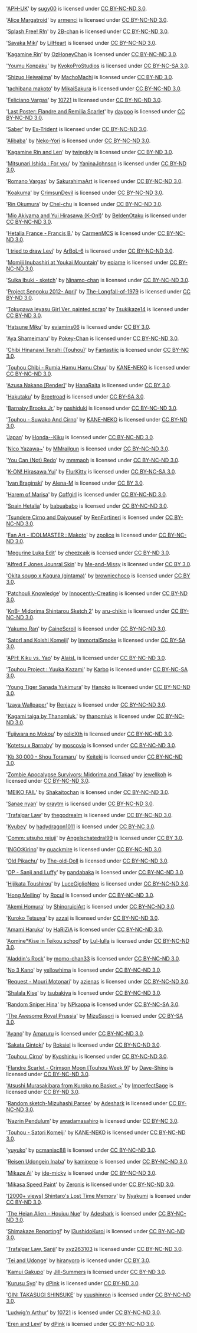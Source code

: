 '[APH-UK](http://sugy00.deviantart.com/art/APH-UK-152742196)' by [sugy00](http://sugy00.deviantart.com) is licensed under [CC BY-NC-ND 3.0](http://creativecommons.org/licenses/by-nc-nd/3.0/).

'[Alice Margatroid](http://armenci.deviantart.com/art/Alice-Margatroid-351773482)' by [armenci](http://armenci.deviantart.com) is licensed under [CC BY-NC-ND 3.0](http://creativecommons.org/licenses/by-nc-nd/3.0/).

'[Splash Free! R!n](http://2b-chan.deviantart.com/art/Splash-Free-R-n-388490482)' by [2B-chan](http://2B-chan.deviantart.com) is licensed under [CC BY-NC-ND 3.0](http://creativecommons.org/licenses/by-nc-nd/3.0/).

'[Sayaka Miki](http://lilheart.deviantart.com/art/Sayaka-Miki-416711652)' by [LilHeart](http://LilHeart.deviantart.com) is licensed under [CC BY-NC-ND 3.0](http://creativecommons.org/licenses/by-nc-nd/3.0/).

'[Kagamine Rin](http://ozhoneychan.deviantart.com/art/Kagamine-Rin-489780840)' by [OzHoneyChan](http://OzHoneyChan.deviantart.com) is licensed under [CC BY-NC-ND 3.0](http://creativecommons.org/licenses/by-nc-nd/3.0/).

'[Youmu Konpaku](http://kyokoprostudios.deviantart.com/art/Youmu-Konpaku-363218438)' by [KyokoProStudios](http://KyokoProStudios.deviantart.com) is licensed under [CC BY-NC-SA 3.0](http://creativecommons.org/licenses/by-nc-sa/3.0/).

'[Shizuo Heiwajima](http://machomachi.deviantart.com/art/Shizuo-Heiwajima-156799871)' by [MachoMachi](http://MachoMachi.deviantart.com) is licensed under [CC BY-ND 3.0](http://creativecommons.org/licenses/by-nd/3.0/).

'[tachibana makoto](http://mikaisakura.deviantart.com/art/tachibana-makoto-384044366)' by [MikaiSakura](http://MikaiSakura.deviantart.com) is licensed under [CC BY-NC-ND 3.0](http://creativecommons.org/licenses/by-nc-nd/3.0/).

'[Feliciano Vargas](http://10721.deviantart.com/art/Feliciano-Vargas-180254301)' by [10721](http://10721.deviantart.com) is licensed under [CC BY-NC-ND 3.0](http://creativecommons.org/licenses/by-nc-nd/3.0/).

'[Last Poster: Flandre and Remilia Scarlet](http://daypoo.deviantart.com/art/Last-Poster-Flandre-and-Remilia-Scarlet-267992480)' by [daypoo](http://daypoo.deviantart.com) is licensed under [CC BY-NC-ND 3.0](http://creativecommons.org/licenses/by-nc-nd/3.0/).

'[Saber](http://ex-trident.deviantart.com/art/Saber-504088470)' by [Ex-Trident](http://Ex-Trident.deviantart.com) is licensed under [CC BY-NC-ND 3.0](http://creativecommons.org/licenses/by-nc-nd/3.0/).

'[Alibaba](http://neko-yori.deviantart.com/art/Alibaba-344284711)' by [Neko-Yori](http://Neko-Yori.deviantart.com) is licensed under [CC BY-NC-ND 3.0](http://creativecommons.org/licenses/by-nc-nd/3.0/).

'[Kagamine Rin and Len](http://twingkly.deviantart.com/art/Kagamine-Rin-and-Len-261297460)' by [twingkly](http://twingkly.deviantart.com) is licensed under [CC BY-ND 3.0](http://creativecommons.org/licenses/by-nd/3.0/).

'[Mitsunari Ishida : For you](http://yaninajohnson.deviantart.com/art/Mitsunari-Ishida-For-you-491112193)' by [YaninaJohnson](http://YaninaJohnson.deviantart.com) is licensed under [CC BY-ND 3.0](http://creativecommons.org/licenses/by-nd/3.0/).

'[Romano Vargas](http://sakurahimeart.deviantart.com/art/Romano-Vargas-370766641)' by [SakurahimaArt](http://SakurahimaArt.deviantart.com) is licensed under [CC BY-NC-ND 3.0](http://creativecommons.org/licenses/by-nc-nd/3.0/).

'[Koakuma](http://crimsyndevil.deviantart.com/art/Koakuma-167358774)' by [CrimsunDevil](http://CrimsunDevil.deviantart.com) is licensed under [CC BY-NC-ND 3.0](http://creativecommons.org/licenses/by-nc-nd/3.0/).

'[Rin Okumura](http://chel-chu.deviantart.com/art/Rin-Okumura-384658150)' by [Chel-chu](http://Chel-chu.deviantart.com) is licensed under [CC BY-NC-ND 3.0](http://creativecommons.org/licenses/by-nc-nd/3.0/).

'[Mio Akiyama and Yui Hirasawa (K-On!)](http://beldenotaku.deviantart.com/art/Mio-Akiyama-and-Yui-Hirasawa-K-On-288585854)' by [BeldenOtaku](http://BeldenOtaku.deviantart.com) is licensed under [CC BY-NC-ND 3.0](http://creativecommons.org/licenses/by-nc-nd/3.0/).

'[Hetalia France - Francis B.](http://carmenmcs.deviantart.com/art/Hetalia-France-Francis-B-148584483)' by [CarmenMCS](http://CarmenMCS.deviantart.com) is licensed under [CC BY-NC-ND 3.0](http://creativecommons.org/licenses/by-nc-nd/3.0/).

'[I tried to draw Levi](http://arbol-6.deviantart.com/art/I-tried-to-draw-Levi-477399808)' by [ArBoL-6](http://ArBoL-6.deviantart.com) is licensed under [CC BY-NC-ND 3.0](http://creativecommons.org/licenses/by-nc-nd/3.0/).

'[Momiji Inubashiri at Youkai Mountain](http://sepiame.deviantart.com/art/Momiji-Inubashiri-at-Youkai-Mountain-446802702)' by [epiame](http://epiame.deviantart.com) is licensed under [CC BY-NC-ND 3.0](http://creativecommons.org/licenses/by-nc-nd/3.0/).

'[Suika Ibuki - sketch](http://ninamo-chan.deviantart.com/art/Suika-Ibuki-sketch-180029941)' by [Ninamo-chan](http://Ninamo-chan.deviantart.com) is licensed under [CC BY-NC-ND 3.0](http://creativecommons.org/licenses/by-nc-nd/3.0/).

'[Project Sengoku 2012- April](http://the-longfall-of-1979.deviantart.com/art/Project-Sengoku-2012-April-278740154)' by [The-Longfall-of-1979](http://The-Longfall-of-1979.deviantart.com) is licensed under [CC BY-ND 3.0](http://creativecommons.org/licenses/by-nd/3.0/).

'[Tokugawa Ieyasu Girl Ver. painted scrap](http://tsukikaze14.deviantart.com/art/Tokugawa-Ieyasu-Girl-Ver-painted-scrap-287767191)' by [Tsukikaze14](http://Tsukikaze14.deviantart.com) is licensed under [CC BY-ND 3.0](http://creativecommons.org/licenses/by-nd/3.0/).

'[Hatsune Miku](http://seviamins06.deviantart.com/art/Hatsune-Miku-347722337)' by [eviamins06](http://eviamins06.deviantart.com) is licensed under [CC BY 3.0](http://creativecommons.org/licenses/by/3.0/).

'[Aya Shameimaru](http://pokey-chan.deviantart.com/art/Touhou-Aya-Shameimaru-136315234)' by [Pokey-Chan](http://Pokey-Chan.deviantart.com) is licensed under [CC BY-NC-ND 3.0](http://creativecommons.org/licenses/by-nc-nd/3.0/).

'[Chibi Hinanawi Tenshi (Touhou)](http://fantastiic.deviantart.com/art/Chibi-Hinanawi-Tenshi-Touhou-305038424)' by [Fantastiic](http://Fantastiic.deviantart.com) is licensed under [CC BY-NC 3.0](http://creativecommons.org/licenses/by-nc/3.0/).

'[Touhou Chibi - Rumia Hamu Hamu Chuu](http://kane-neko.deviantart.com/art/Touhou-Chibi-Rumia-Hamu-Hamu-Chuu-346832129)' by [KANE-NEKO](http://KANE-NEKO.deviantart.com) is licensed under [CC BY-NC-ND 3.0](http://creativecommons.org/licenses/by-nc-nd/3.0/).

'[Azusa Nakano [Render]](http://hanaraita.deviantart.com/art/Azusa-Nakano-Render-300395281)' by [HanaRaita](http://HanaRaita.deviantart.com) is licensed under [CC BY 3.0](http://creativecommons.org/licenses/by/3.0/).

'[Hakutaku](http://breetroad.deviantart.com/art/Hakutaku-462377748)' by [Breetroad](http://Breetroad.deviantart.com) is licensed under [CC BY-SA 3.0](http://creativecommons.org/licenses/by-sa/3.0/).

'[Barnaby Brooks Jr.](http://nashiduki.deviantart.com/art/Barnaby-Brooks-Jr-245715346)' by [nashiduki](http://nashiduki.deviantart.com) is licensed under [CC BY-NC-ND 3.0](http://creativecommons.org/licenses/by-nc-nd/3.0/).

'[Touhou - Suwako And Cirno](http://kane-neko.deviantart.com/art/Touhou-Suwako-And-Cirno-285706412)' by [KANE-NEKO](http://KANE-NEKO.deviantart.com) is licensed under [CC BY-ND 3.0](http://creativecommons.org/licenses/by-nd/3.0/).

'[Japan](http://honda---kiku.deviantart.com/art/Japan-284274277)' by [Honda--Kiku](http://Honda--Kiku.deviantart.com) is licensed under [CC BY-NC-ND 3.0](http://creativecommons.org/licenses/by-nc-nd/3.0/).

'[Nico Yazawa~](http://mmrailgun.deviantart.com/art/Nico-Yazawa-482503542)' by [MMrailgun](http://MMrailgun.deviantart.com) is licensed under [CC BY-NC-ND 3.0](http://creativecommons.org/licenses/by-nc-nd/3.0/).

'[You Can (Not) Redo](http://mmmaoh.deviantart.com/art/You-Can-Not-Redo-410586827)' by [mmmaoh](http://mmmaoh.deviantart.com) is licensed under [CC BY-NC-ND 3.0](http://creativecommons.org/licenses/by-nc-nd/3.0/).

'[K-ON! Hirasawa Yui](http://flurkitty.deviantart.com/art/K-ON-Hirasawa-Yui-334257639)' by [FlurKitty](http://FlurKitty.deviantart.com) is licensed under [CC BY-NC-SA 3.0](http://creativecommons.org/licenses/by-nc-sa/3.0/).

'[Ivan Braginski](http://alena-m.deviantart.com/art/Ivan-Braginski-200432867)' by [Alena-M](http://Alena-M.deviantart.com) is licensed under [CC BY 3.0](http://creativecommons.org/licenses/by/3.0/).

'[Harem of Marisa](http://coffgirl.deviantart.com/art/Harem-of-Marisa-149635501)' by [Coffgirl](http://Coffgirl.deviantart.com) is licensed under [CC BY-NC-ND 3.0](http://creativecommons.org/licenses/by-nc-nd/3.0/).

'[Spain Hetalia](http://babuababo.deviantart.com/art/Spain-Hetalia-392185186)' by [babuababo](http://babuababo.deviantart.com) is licensed under [CC BY-NC-ND 3.0](http://creativecommons.org/licenses/by-nc-nd/3.0/).

'[Tsundere Cirno and Daiyousei](http://renfortineri.deviantart.com/art/Tsundere-Cirno-and-Daiyousei-168477565)' by [RenFortineri](http://RenFortineri.deviantart.com) is licensed under [CC BY-NC-ND 3.0](http://creativecommons.org/licenses/by-nc-nd/3.0/).

'[Fan Art - IDOLMASTER : Makoto](http://zpolice.deviantart.com/art/Fan-Art-IDOLMASTER-Makoto-117786362)' by [zpolice](http://zpolice.deviantart.com) is licensed under [CC BY-NC-ND 3.0](http://creativecommons.org/licenses/by-nc-nd/3.0/).

'[Megurine Luka Edit](http://cheezcaik.deviantart.com/art/Megurine-Luka-Edit-273187199)' by [cheezcaik](http://cheezcaik.deviantart.com) is licensed under [CC BY-ND 3.0](http://creativecommons.org/licenses/by-nd/3.0/).

'[Alfred F Jones Jounral Skin](http://me-and-missy.deviantart.com/art/Alfred-F-Jones-Jounral-Skin-264746726)' by [Me-and-Missy](http://Me-and-Missy.deviantart.com) is licensed under [CC BY 3.0](http://creativecommons.org/licenses/by/3.0/).

'[Okita sougo x Kagura (gintama)](http://browniechoco.deviantart.com/art/Okita-sougo-x-Kagura-gintama-385320956)' by [browniechoco](http://browniechoco.deviantart.com) is licensed under [CC BY 3.0](http://creativecommons.org/licenses/by/3.0/).

'[Patchouli Knowledge](http://innocently-creating.deviantart.com/art/Patchouli-Knowledge-244305038)' by [Innocently-Creating](http://Innocently-Creating.deviantart.com) is licensed under [CC BY-ND 3.0](http://creativecommons.org/licenses/by-nd/3.0/).

'[KnB- Midorima Shintarou Sketch 2](http://saru-chikin.deviantart.com/art/KnB-Midorima-Shintarou-Sketch-2-329840249)' by [aru-chikin](http://aru-chikin.deviantart.com) is licensed under [CC BY-NC-ND 3.0](http://creativecommons.org/licenses/by-nc-nd/3.0/).

'[Yakumo Ran](http://cainescroll.deviantart.com/art/Yakumo-Ran-375851801)' by [CaineScroll](http://CaineScroll.deviantart.com) is licensed under [CC BY-NC-ND 3.0](http://creativecommons.org/licenses/by-nc-nd/3.0/).

'[SatorI and Koishi Komeiji](http://immortalsmoke.deviantart.com/art/SatorI-and-Koishi-Komeiji-214777562)' by [ImmortalSmoke](http://ImmortalSmoke.deviantart.com) is licensed under [CC BY-SA 3.0](http://creativecommons.org/licenses/by-sa/3.0/).

'[APH: Kiku vs. Yao](http://alaisl.deviantart.com/art/APH-Kiku-vs-Yao-121730274)' by [AlaisL](http://AlaisL.deviantart.com) is licensed under [CC BY-NC-ND 3.0](http://creativecommons.org/licenses/by-nc-nd/3.0/).

'[Touhou Project : Yuuka Kazami](http://karbo.deviantart.com/art/Touhou-Project-Yuuka-Kazami-257133285)' by [Karbo](http://Karbo.deviantart.com) is licensed under [CC BY-NC-SA 3.0](http://creativecommons.org/licenses/by-nc-sa/3.0/).

'[Young Tiger Sanada Yukimura](http://hanoko.deviantart.com/art/Young-Tiger-Sanada-Yukimura-198469662)' by [Hanoko](http://Hanoko.deviantart.com) is licensed under [CC BY-NC-ND 3.0](http://creativecommons.org/licenses/by-nc-nd/3.0/).

'[Izaya Wallpaper](http://renjazu.deviantart.com/art/Izaya-Wallpaper-160652157)' by [Renjazy](http://Renjazy.deviantart.com) is licensed under [CC BY-NC-ND 3.0](http://creativecommons.org/licenses/by-nc-nd/3.0/).

'[Kagami taiga by Thanomluk.](http://thanomluk.deviantart.com/art/Kagami-taiga-by-Thanomluk-421617659)' by [thanomluk](http://thanomluk.deviantart.com) is licensed under [CC BY-NC-ND 3.0](http://creativecommons.org/licenses/by-nc-nd/3.0/).

'[Fujiwara no Mokou](http://relicxth.deviantart.com/art/Fujiwara-no-Mokou-141088719)' by [relicXth](http://relicXth.deviantart.com) is licensed under [CC BY-NC-ND 3.0](http://creativecommons.org/licenses/by-nc-nd/3.0/).

'[Kotetsu x Barnaby](http://moscovia.deviantart.com/art/Kotetsu-x-Barnaby-260778579)' by [moscovia](http://moscovia.deviantart.com) is licensed under [CC BY-NC-ND 3.0](http://creativecommons.org/licenses/by-nc-nd/3.0/).

'[Kb 30 000 - Shou Toramaru](http://keiteki.deviantart.com/art/Kb-30-000-Shou-Toramaru-244863976)' by [Keiteki](http://Keiteki.deviantart.com) is licensed under [CC BY-NC-ND 3.0](http://creativecommons.org/licenses/by-nc-nd/3.0/).

'[Zombie Apocalypse Survivors: Midorima and Takao](http://jewellkoh.deviantart.com/art/Zombie-Apocalypse-Survivors-Midorima-and-Takao-443884182)' by [jewellkoh](http://jewellkoh.deviantart.com) is licensed under [CC BY-NC-ND 3.0](http://creativecommons.org/licenses/by-nc-nd/3.0/).

'[MEIKO FAIL](http://shakaitochan.deviantart.com/art/MEIKO-FAIL-477181766)' by [Shakaitochan](http://Shakaitochan.deviantart.com) is licensed under [CC BY-NC-ND 3.0](http://creativecommons.org/licenses/by-nc-nd/3.0/).

'[Sanae nyan](http://craytm.deviantart.com/art/Sanae-nyan-273205439)' by [craytm](http://craytm.deviantart.com) is licensed under [CC BY-NC-ND 3.0](http://creativecommons.org/licenses/by-nc-nd/3.0/).

'[Trafalgar Law](http://thegodrealm.deviantart.com/art/Trafalgar-Law-397192384)' by [thegodrealm](http://thegodrealm.deviantart.com) is licensed under [CC BY-NC-ND 3.0](http://creativecommons.org/licenses/by-nc-nd/3.0/).

'[Kyubey](http://shadydragon1011.deviantart.com/art/Kyubey-398887883)' by [hadydragon1011](http://hadydragon1011.deviantart.com) is licensed under [CC BY-NC 3.0](http://creativecommons.org/licenses/by-nc/3.0/).

'[Comm: utsuho reiuji](http://angelschatedral99.deviantart.com/art/Comm-utsuho-reiuji-258644376)' by [Angelschatedral99](http://Angelschatedral99.deviantart.com) is licensed under [CC BY 3.0](http://creativecommons.org/licenses/by/3.0/).

'[INGO:Kirino](http://quackmire.deviantart.com/art/INGO-Kirino-263162502)' by [quackmire](http://quackmire.deviantart.com) is licensed under [CC BY-NC-ND 3.0](http://creativecommons.org/licenses/by-nc-nd/3.0/).

'[Old Pikachu](http://the-old-doll.deviantart.com/art/Old-Pikachu-190984482)' by [The-old-Doll](http://The-old-Doll.deviantart.com) is licensed under [CC BY-NC-ND 3.0](http://creativecommons.org/licenses/by-nc-nd/3.0/).

'[OP - Sanji and Luffy](http://pandabaka.deviantart.com/art/OP-Sanji-and-Luffy-336564847)' by [pandabaka](http://pandabaka.deviantart.com) is licensed under [CC BY-NC-ND 3.0](http://creativecommons.org/licenses/by-nc-nd/3.0/).

'[Hijikata Toushirou](http://lucegiglionero.deviantart.com/art/Hijikata-Toushirou-282135378)' by [LuceGiglioNero](http://LuceGiglioNero.deviantart.com) is licensed under [CC BY-NC-ND 3.0](http://creativecommons.org/licenses/by-nc-nd/3.0/).

'[Hong Meiling](http://rocul.deviantart.com/art/Hong-Meiling-258021445)' by [Rocul](http://Rocul.deviantart.com) is licensed under [CC BY-NC-ND 3.0](http://creativecommons.org/licenses/by-nc-nd/3.0/).

'[Akemi Homura](http://shinoruiciart.deviantart.com/art/Akemi-Homura-499013756)' by [ShinoruiciArt](http://ShinoruiciArt.deviantart.com) is licensed under [CC BY-NC-ND 3.0](http://creativecommons.org/licenses/by-nc-nd/3.0/).

'[Kuroko Tetsuya](http://azzai.deviantart.com/art/Kuroko-Tetsuya-344124586)' by [azzai](http://azzai.deviantart.com) is licensed under [CC BY-NC-ND 3.0](http://creativecommons.org/licenses/by-nc-nd/3.0/).

'[Amami Haruka](http://harizia.deviantart.com/art/Amami-Haruka-495899410)' by [HaRiZiA](http://HaRiZiA.deviantart.com) is licensed under [CC BY-NC-ND 3.0](http://creativecommons.org/licenses/by-nc-nd/3.0/).

'[Aomine*Kise in Teikou school](http://lul-lulla.deviantart.com/art/Aomine-Kise-in-Teikou-school-320826055)' by [Lul-lulla](http://Lul-lulla.deviantart.com) is licensed under [CC BY-NC-ND 3.0](http://creativecommons.org/licenses/by-nc-nd/3.0/).

'[Aladdin's Rock](http://momo-chan33.deviantart.com/art/Aladdin-s-Rock-388482650)' by [momo-chan33](http://momo-chan33.deviantart.com) is licensed under [CC BY-NC-ND 3.0](http://creativecommons.org/licenses/by-nc-nd/3.0/).

'[No 3 Kano](http://yellowhima.deviantart.com/art/No-3-Kano-437669720)' by [yellowhima](http://yellowhima.deviantart.com) is licensed under [CC BY-NC-ND 3.0](http://creativecommons.org/licenses/by-nc-nd/3.0/).

'[Request - Mouri Motonari](http://sazienas.deviantart.com/art/Request-Mouri-Motonari-152394036)' by [azienas](http://azienas.deviantart.com) is licensed under [CC BY-NC-ND 3.0](http://creativecommons.org/licenses/by-nc-nd/3.0/).

'[Shalala Kise](http://tsubakiya.deviantart.com/art/Shalala-Kise-306222249)' by [tsubakiya](http://tsubakiya.deviantart.com) is licensed under [CC BY-NC-ND 3.0](http://creativecommons.org/licenses/by-nc-nd/3.0/).

'[Random Sniper Hina](http://npkappa.deviantart.com/art/Random-Sniper-Hina-266381430)' by [NPkappa](http://NPkappa.deviantart.com) is licensed under [CC BY-NC-SA 3.0](http://creativecommons.org/licenses/by-nc-sa/3.0/).

'[The Awesome Royal Prussia](http://mizusasori.deviantart.com/art/The-Awesome-Royal-Prussia-178888715)' by [MizuSasori](http://MizuSasori.deviantart.com) is licensed under [CC BY-SA 3.0](http://creativecommons.org/licenses/by-sa/3.0/).

'[Ayano](http://thanomluk.deviantart.com/art/Kagami-taiga-by-Thanomluk-421617659)' by [Amaruru](http://Amaruru.deviantart.com) is licensed under [CC BY-NC-ND 3.0](http://creativecommons.org/licenses/by-nc-nd/3.0/).

'[Sakata Gintoki](http://roksiel.deviantart.com/art/Sakata-Gintoki-418166506)' by [Roksiel](http://Roksiel.deviantart.com) is licensed under [CC BY-NC-ND 3.0](http://creativecommons.org/licenses/by-nc-nd/3.0/).

'[Touhou: Cirno](http://kyoshinku.deviantart.com/art/Touhou-Cirno-403069279)' by [Kyoshinku](http://Kyoshinku.deviantart.com) is licensed under [CC BY-NC-ND 3.0](http://creativecommons.org/licenses/by-nc-nd/3.0/).

'[Flandre Scarlet - Crimson Moon [Touhou Week 9]](http://dave-shino.deviantart.com/art/Flandre-Scarlet-Crimson-Moon-Touhou-Week-9-471882851)' by [Dave-Shino](http://Dave-Shino.deviantart.com) is licensed under [CC BY-NC-ND 3.0](http://creativecommons.org/licenses/by-nc-nd/3.0/).

'[Atsushi Murasakibara from Kuroko no Basket ~](http://imperfectsage.deviantart.com/art/Atsushi-Murasakibara-from-Kuroko-no-Basket-365915449)' by [ImperfectSage](http://ImperfectSage.deviantart.com) is licensed under [CC BY-ND 3.0](http://creativecommons.org/licenses/by-nd/3.0/).

'[Random sketch-Mizuhashi Parsee](http://adeshark.deviantart.com/art/Random-sketch-Mizuhashi-Parsee-124188640)' by [Adeshark](http://Adeshark.deviantart.com) is licensed under [CC BY-NC-ND 3.0](http://creativecommons.org/licenses/by-nc-nd/3.0/).

'[Nazrin Pendulum](http://sawadamasahiro.deviantart.com/art/Nazrin-Pendulum-166775248)' by [awadamasahiro](http://awadamasahiro.deviantart.com) is licensed under [CC BY-NC 3.0](http://creativecommons.org/licenses/by-nc/3.0/).

'[Touhou - Satori Komeiji](http://kane-neko.deviantart.com/art/Touhou-Satori-Komeiji-366750567)' by [KANE-NEKO](http://KANE-NEKO.deviantart.com) is licensed under [CC BY-NC-ND 3.0](http://creativecommons.org/licenses/by-nc-nd/3.0/).

'[yuyuko](http://pcmaniac88.deviantart.com/art/yuyuko-163583588)' by [pcmaniac88](http://pcmaniac88.deviantart.com) is licensed under [CC BY-NC-ND 3.0](http://creativecommons.org/licenses/by-nc-nd/3.0/).

'[Reisen Udongein Inaba](http://immortalsmoke.deviantart.com/art/Reisen-Udongein-Inaba-214773772)' by [kaminene](http://kaminene.deviantart.com) is licensed under [CC BY-NC-ND 3.0](http://creativecommons.org/licenses/by-nc-nd/3.0/).

'[Mikaze Ai](http://ide-micky.deviantart.com/art/Mikaze-Ai-336842380)' by [ide-micky](http://ide-micky.deviantart.com) is licensed under [CC BY-NC-ND 3.0](http://creativecommons.org/licenses/by-nc-nd/3.0/).

'[Mikasa Speed Paint](http://zeronis.deviantart.com/art/Mikasa-Speed-Paint-435969800)' by [Zeronis](http://Zeronis.deviantart.com) is licensed under [CC BY-NC-ND 3.0](http://creativecommons.org/licenses/by-nc-nd/3.0/).

'[[2000+ views] Shintaro's Lost Time Memory](http://nyakumi.deviantart.com/art/2000-views-Shintaro-s-Lost-Time-Memory-483111363)' by [Nyakumi](http://Nyakumi.deviantart.com) is licensed under [CC BY-ND 3.0](http://creativecommons.org/licenses/by-nd/3.0/).

'[The Heian Alien - Houjuu Nue](http://adeshark.deviantart.com/art/The-Heian-Alien-Houjuu-Nue-134102089)' by [Adeshark](http://Adeshark.deviantart.com) is licensed under [CC BY-NC-ND 3.0](http://creativecommons.org/licenses/by-nc-nd/3.0/).

'[Shimakaze Reporting!](http://i3ushidokuroi.deviantart.com/art/Shimakaze-Reporting-427493065)' by [I3ushidoKuroi](http://I3ushidoKuroi.deviantart.com) is licensed under [CC BY-NC-ND 3.0](http://creativecommons.org/licenses/by-nc-nd/3.0/).

'[Trafalgar Law, Sanji](http://xyz263103.deviantart.com/art/Trafalgar-Law-Sanji-208527782)' by [xyz263103](http://xyz263103.deviantart.com) is licensed under [CC BY-NC-ND 3.0](http://creativecommons.org/licenses/by-nc-nd/3.0/).

'[Tei and Udonge](http://shiranyoro.deviantart.com/art/Tei-and-Udonge-297821580)' by [hiranyoro](http://hiranyoro.deviantart.com) is licensed under [CC BY 3.0](http://creativecommons.org/licenses/by/3.0/).

'[Kamui Gakupo](http://jill-summers.deviantart.com/art/Kamui-Gakupo-344837047)' by [Jill-Summers](http://Jill-Summers.deviantart.com) is licensed under [CC BY-ND 3.0](http://creativecommons.org/licenses/by-nd/3.0/).

'[Kurusu Syo](http://sdpink.deviantart.com/art/Kurusu-Syo-417056518)' by [dPink](http://dPink.deviantart.com) is licensed under [CC BY-ND 3.0](http://creativecommons.org/licenses/by-nd/3.0/).

'[GIN: TAKASUGI SHINSUKE](http://yuushinron.deviantart.com/art/GIN-TAKASUGI-SHINSUKE-253774732)' by [yuushinron](http://yuushinron.deviantart.com) is licensed under [CC BY-NC-ND 3.0](http://creativecommons.org/licenses/by-nc-nd/3.0/).

'[Ludwig'n Arthur](http://10721.deviantart.com/art/Ludwig-n-Arthur-194188279)' by [10721](http://10721.deviantart.com) is licensed under [CC BY-NC-ND 3.0](http://creativecommons.org/licenses/by-nc-nd/3.0/).

'[Eren and Levi](http://sdpink.deviantart.com/art/Eren-and-Levi-412403087)' by [dPink](http://dPink.deviantart.com) is licensed under [CC BY-NC-ND 3.0](http://creativecommons.org/licenses/by-nc-nd/3.0/).

